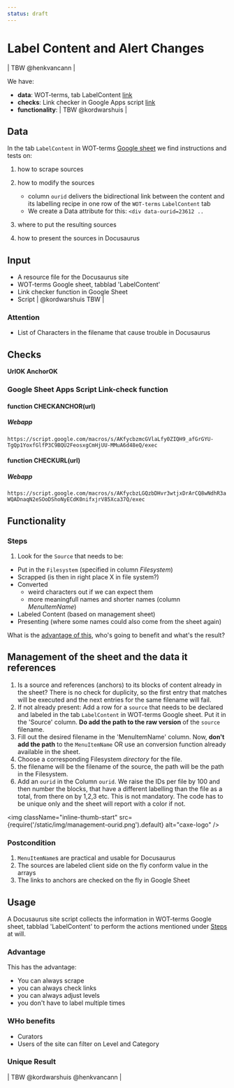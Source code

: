 ```yaml
---
status: draft
---
```

# Label Content and Alert Changes

| TBW @henkvancann |

We have:
- **data**: WOT-terms, tab LabelContent [link](https://docs.google.com/spreadsheets/d/18IUa-1NSJ_8Tz_2D-VSuSQa_yf3ES1s_hovitm3Clvc/edit#gid=378513351)
- **checks**: Link checker in Google Apps script [link](https://docs.google.com/spreadsheets/d/18IUa-1NSJ_8Tz_2D-VSuSQa_yf3ES1s_hovitm3Clvc/edit?usp=sharing)
- **functionality**: | TBW @kordwarshuis |

## Data
In the tab `LabelContent` in WOT-terms [Google sheet](https://docs.google.com/spreadsheets/d/18IUa-1NSJ_8Tz_2D-VSuSQa_yf3ES1s_hovitm3Clvc/edit#gid=378513351) we find instructions and tests on:
1. how to scrape sources
2. how to modify the sources
   - column `ourid` delivers the bidirectional link between the content and its labelling recipe in one row of the `WOT-terms` `LabelContent` tab
   - We create a Data attribute for this: `<div data-ourid=23612 ..`

3. where to put the resulting sources
4. how to present the sources in Docusaurus

## Input

- A resource file for the Docusaurus site
- WOT-terms Google sheet, tabblad 'LabelContent'
- Link checker function in Google Sheet 
- Script | @kordwarshuis TBW | 

### Attention
- List of Characters in the filename that cause trouble in Docusaurus

## Checks

**UrlOK	    AnchorOK**

### Google Sheet Apps Script Link-check function

#### function CHECKANCHOR(url)
##### Webapp
`https://script.google.com/macros/s/AKfycbzmcGVlaLfy0ZIQH9_afGrGYU-TgQp1YoxfGlfP3C9BQU2FeosxgCmHjUU-MMuA6d48eQ/exec`

#### function CHECKURL(url)
##### Webapp
`https://script.google.com/macros/s/AKfycbzLGQzbDHvr3wtjxDrArCQ8wNdhR3aWQADnaqN2eSOoDShoNyECdK0nifxjrV85Xca37Q/exec`

## Functionality

### Steps

1. Look for the `Source` that needs to be:
 - Put in the `Filesystem` (specified in column *Filesystem*)
 - Scrapped (is then in right place X in file system?) 
 - Converted
    - weird characters out if we can expect them
    - more meaningfull names and shorter names (column *MenuItemName*)
 - Labeled Content (based on management sheet)
 - Presenting (where some names could also come from the sheet again)

What is the [advantage of this](#advantage), who's going to benefit and what's the result?

## Management of the sheet and the data it references
1. Is a source and references (anchors) to its blocks of content already in the sheet? There is no check for duplicity, so the first entry that matches will be executed and the next entries for the same filename will fail.
2. If not already present: Add a row for a `source` that needs to be declared and labeled in the tab `LabelContent` in WOT-terms Google sheet. Put it in the 'Source' column. **Do add the path to the raw version** of the `source` filename. 
3. Fill out the desired filename in the 'MenuItemName' column. Now, **don't add the path** to the `MenuItemName` OR use an conversion function already available in the sheet.
4. Choose a corresponding Filesystem *directory* for the file.
5. the filename will be the filename of the source, the path will be the path in the Filesystem.
6. Add an `ourid` in the Column `ourid`. We raise the IDs per file by 100 and then number the blocks, that have a different labelling than the file as a total, from there on by 1,2,3 etc. This is not mandatory. The code has to be unique only and the sheet will report with a color if not.

<img className="inline-thumb-start" src={require('/static/img/management-ourid.png').default} alt="caxe-logo" />

### Postcondition

1.  `MenuItemName`s are practical and usable for Docusaurus
2. The sources are labeled client side on the fly conform value in the arrays
3. The links to anchors are checked on the fly in Google Sheet

## Usage
A Docusaurus site script collects the information in WOT-terms Google sheet, tabblad 'LabelContent' to perform the actions mentioned under [Steps](#steps) at will.

### Advantage
This has the advantage:
- You can always scrape
- you can always check links
- you can always adjust levels
- you don't have to label multiple times

### WHo benefits
- Curators
- Users of the site can filter on Level and Category

### Unique Result

| TBW @kordwarshuis @henkvancann |